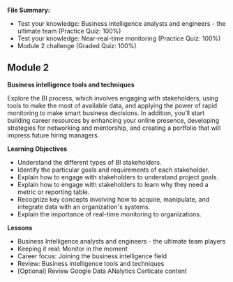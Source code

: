 **File Summary:**
- Test your knowledge: Business intelligence analysts and engineers - the ultimate team (Practice Quiz: 100%)
- Test your knowledge: Near-real-time monitoring (Practice Quiz: 100%)
- Module 2 challenge (Graded Quiz: 100%)

## Module 2
**Business intelligence tools and techniques**

Explore the BI process, which involves engaging with stakeholders, using tools to make the most of available data, and applying the power of rapid monitoring to make smart business decisions. In addition, you’ll start building career resources by enhancing your online presence, developing strategies for networking and mentorship, and creating a portfolio that will impress future hiring managers.

**Learning Objectives**
- Understand the different types of BI stakeholders.
- Identify the particular goals and requirements of each stakeholder.
- Explain how to engage with stakeholders to understand project goals.
- Explain how to engage with stakeholders to learn why they need a metric or reporting table.
- Recognize key concepts involving how to acquire, manipulate, and integrate data with an organization's systems.
- Explain the importance of real-time monitoring to organizations.

**Lessons**
- Business Intelligence analysts and engineers - the ultimate team players
- Keeping it real: Monitor in the moment
- Career focus: Joining the business intelligence field
- Review: Business intelligence tools and techniques
- [Optional] Review Google Data ANalytics Certicate content

 
